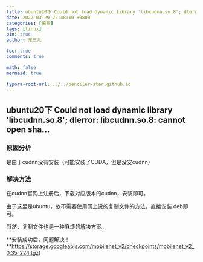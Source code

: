 ```yaml
---
title: ubuntu20下 Could not load dynamic library 'libcudnn.so.8'; dlerror: libcudnn.so.8: cannot open
date: 2022-03-29 22:48:10 +0800
categories: [编程]
tags: [linux]
pin: true
author: 东三儿

toc: true
comments: true

math: false
mermaid: true

typora-root-url: ../../penciler-star.github.io
---
```


## ubuntu20下 Could not load dynamic library 'libcudnn.so.8'; dlerror: libcudnn.so.8: cannot open sha...

### 原因分析
是由于cudnn没有安装（可能安装了CUDA，但是没安cudnn）

### 解决方法
在cudnn官网上注册后，下载对应版本的cudnn，安装即可。

由于这里是ubuntu，故不需要使用网上说的复制文件的方法，直接安装.deb即可。

当然，复制文件也是一种麻烦的解决方案。

**安装成功后，问题解决！**https://storage.googleapis.com/mobilenet_v2/checkpoints/mobilenet_v2_0.35_224.tgz)